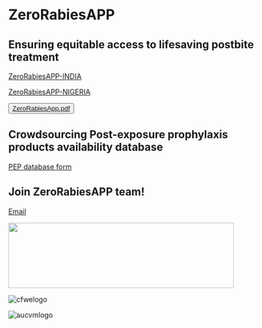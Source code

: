 # ZeroRabiesAPP

## Ensuring equitable access to lifesaving postbite treatment

 <a href="https://anyadoc.shinyapps.io/ZeroRabiesINDIA/" target="_blank">ZeroRabiesAPP-INDIA</a>
 
 <a href="https://anyadoc.shinyapps.io/ZeroRabiesNigeria/" target="_blank">ZeroRabiesAPP-NIGERIA</a>
 
<button onclick="document.location='default.asp'">[ZeroRabiesApp.pdf](https://github.com/anyadoc/ZeroRabiesAPP/files/13540222/ZeroRabiesApp.pdf)</button>


## Crowdsourcing Post-exposure prophylaxis products availability database

<a href="https://anyadoc.shinyapps.io/ZeroRabiesPEP/" target="_blank">PEP database form</a>

## Join ZeroRabiesAPP team!
<a href="mailto:abelsare@auburn.edu">Email</a>

<img src="https://github.com/anyadoc/ZeroRabiesAPP/assets/15696318/c01d0782-1a11-499d-8751-bf8cbfc6d3c6)"  width="450" height="130">

![cfwelogo](https://github.com/anyadoc/ZeroRabiesAPP/assets/15696318/c01d0782-1a11-499d-8751-bf8cbfc6d3c6)

![aucvmlogo](https://github.com/anyadoc/ZeroRabiesAPP/assets/15696318/76c3357a-e32d-46d4-afbd-5b3fed57b553)

